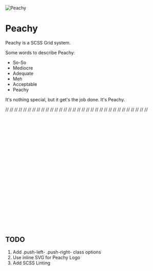 ![Peachy](http://isaacv.net/peachy/peachy-text.png)

# Peachy

Peachy is a SCSS Grid system.

Some words to describe Peachy:

* So-So
* Mediocre
* Adequate
* Meh
* Acceptable
* Peachy

It's nothing special, but it get's the job done. It's Peachy.

//
//
//
//
//
//
//
//
//
//
//
//
//
//
//
//
//
//
//
//
//
//
//
//
//
//
//
//
//
//
//
//
<br />
<br />
<br />
<br />
<br />
<br />
<br />
<br />
<br />
<br />
<br />
<br />
<br />
<br />
<br />
<br />
<br />
<br />
<br />
<br />
<br />
<br />

## TODO

1. Add .push-left- .push-right- class options
2. Use inline SVG for Peachy Logo
3. Add SCSS Linting
